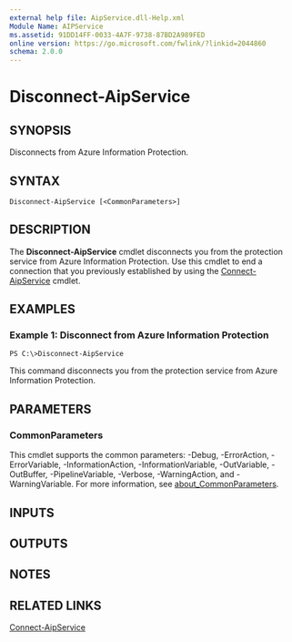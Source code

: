```yaml
---
external help file: AipService.dll-Help.xml
Module Name: AIPService
ms.assetid: 91DD14FF-0033-4A7F-9738-87BD2A989FED
online version: https://go.microsoft.com/fwlink/?linkid=2044860
schema: 2.0.0
---
```


# Disconnect-AipService

## SYNOPSIS
Disconnects from Azure Information Protection.

## SYNTAX

```
Disconnect-AipService [<CommonParameters>]
```

## DESCRIPTION
The **Disconnect-AipService** cmdlet disconnects you from the protection service from Azure Information Protection. Use this cmdlet to end a connection that you previously established by using the [Connect-AipService](./Connect-AipService.md) cmdlet.

## EXAMPLES

### Example 1: Disconnect from Azure Information Protection
```
PS C:\>Disconnect-AipService
```

This command disconnects you from the protection service from Azure Information Protection.

## PARAMETERS

### CommonParameters
This cmdlet supports the common parameters: -Debug, -ErrorAction, -ErrorVariable, -InformationAction, -InformationVariable, -OutVariable, -OutBuffer, -PipelineVariable, -Verbose, -WarningAction, and -WarningVariable. For more information, see [about_CommonParameters](/powershell/module/microsoft.powershell.core/about/about_commonparameters).

## INPUTS

## OUTPUTS

## NOTES

## RELATED LINKS

[Connect-AipService](./Connect-AipService.md)